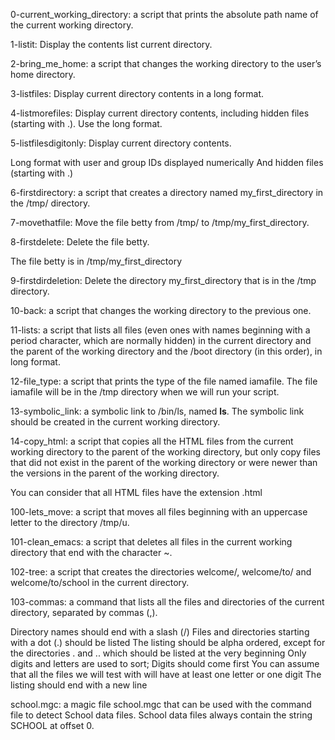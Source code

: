 0-current_working_directory: a script that prints the absolute path name of the current working directory.

1-listit: Display the contents list current directory.

2-bring_me_home:  a script that changes the working directory to the user’s home directory.

3-listfiles: Display current directory contents in a long format.

4-listmorefiles: Display current directory contents, including hidden files (starting with .). Use the long format.

5-listfilesdigitonly: Display current directory contents.

Long format
with user and group IDs displayed numerically
And hidden files (starting with .)

6-firstdirectory:  a script that creates a directory named my_first_directory in the /tmp/ directory.

7-movethatfile: Move the file betty from /tmp/ to /tmp/my_first_directory.

8-firstdelete: Delete the file betty.

The file betty is in /tmp/my_first_directory

9-firstdirdeletion: Delete the directory my_first_directory that is in the /tmp directory.

10-back: a script that changes the working directory to the previous one.

11-lists:  a script that lists all files (even ones with names beginning with a period character, which are normally hidden) in the current directory and the parent of the working directory and the /boot directory (in this order), in long format.

12-file_type: a script that prints the type of the file named iamafile. The file iamafile will be in the /tmp directory when we will run your script.

13-symbolic_link: a symbolic link to /bin/ls, named __ls__. The symbolic link should be created in the current working directory.

14-copy_html: a script that copies all the HTML files from the current working directory to the parent of the working directory, but only copy files that did not exist in the parent of the working directory or were newer than the versions in the parent of the working directory.

You can consider that all HTML files have the extension .html

100-lets_move: a script that moves all files beginning with an uppercase letter to the directory /tmp/u.

101-clean_emacs:  a script that deletes all files in the current working directory that end with the character ~.

102-tree:  a script that creates the directories welcome/, welcome/to/ and welcome/to/school in the current directory.

103-commas: a command that lists all the files and directories of the current directory, separated by commas (,).

Directory names should end with a slash (/)
Files and directories starting with a dot (.) should be listed
The listing should be alpha ordered, except for the directories . and .. which should be listed at the very beginning
Only digits and letters are used to sort; Digits should come first
You can assume that all the files we will test with will have at least one letter or one digit
The listing should end with a new line

school.mgc: a magic file school.mgc that can be used with the command file to detect School data files. School data files always contain the string SCHOOL at offset 0.
